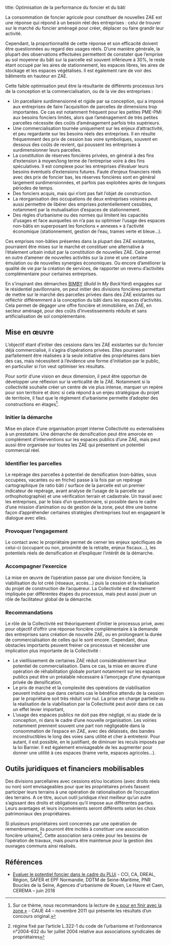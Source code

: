 title: Optimisation de la performance du foncier et du bâti

La consommation de foncier agricole pour constituer de nouvelles ZAE est une réponse qui répond à un besoin réel des entreprises : celui de trouver sur le marché du foncier aménagé pour créer, déplacer ou faire grandir leur activité.

Cependant, la proportionnalité de cette réponse et son efficacité doivent être questionnées au regard des usages réels. D’une manière générale, la plupart des observations effectuées permettent de constater que l’emprise au sol moyenne du bâti sur la parcelle est souvent inférieure à 30%, le reste étant occupé par les aires de stationnement, les espaces libres, les aires de stockage et les espaces végétalisés. Il est également rare de voir des bâtiments en hauteur en ZAE.

Cette faible optimisation peut être la résultante de différents processus lors de la conception et la commercialisation, ou de la vie des entreprises :

* Un parcellaire surdimensionné et rigide par sa conception, qui a imposé aux entreprises de faire l’acquisition de parcelles de dimensions trop importantes. Ce cas est notamment fréquent pour les petites PME-PMI aux besoins fonciers limités, alors que l’aménagement de très petites parcelles nécessite des coûts d’aménagement parfois très supérieurs.
* Une commercialisation tournée uniquement sur les enjeux d’attractivité, et peu regardante sur les besoins réels des entreprises. Il en résulte fréquemment des prix de cession bas voire symboliques, souvent en dessous des coûts de revient, qui poussent les entreprises à surdimensionner leurs parcelles.
* La constitution de réserves foncières privées, en général à des fins d’extension à moyen/long terme de l’entreprise voire à des fins spéculatives. Il est complexe pour les entreprises d’évaluer leurs besoins éventuels d’extensions futures. Faute d’enjeux financiers réels avec des prix de foncier bas, les réserves foncières sont en général largement surdimensionnées, et parfois pas exploitées après de longues périodes de temps.
* Des fonciers acquis, mais qui n’ont pas fait l’objet de construction.
* La réorganisation des occupations de deux entreprises voisines peut aussi permettre de libérer des emprises potentiellement cessibles, notamment par la mutualisation d’espaces de stationnement.
* Des règles d’urbanisme ou des normes qui limitent les capacités d’usages et face auxquelles on n’a pas su optimiser l’usage des espaces non-bâtis en superposant les fonctions « annexes » à l’activité économique (stationnement, gestion de l’eau, trames verte et bleue…).

Ces emprises non-bâties présentes dans la plupart des ZAE existantes, pourraient être mises sur le marché et constituer une alternative à l’étalement urbain induit par la constitution de nouvelles ZAE. Cela permet en outre d’amener de nouvelles activités sur la zone et une certaine émulation ou de nouvelles synergies économiques. Ou encore d’améliorer la qualité de vie par la création de services, de rapporter un revenu d’activités complémentaire pour certaines entreprises.

En s’inspirant des démarches [BIMBY](http://www.wikibimby.fr/index.php/La_marque_collective_open_source_BIMBY) (_Build In My BackYard_) engagées sur le résidentiel pavillonnaire, on peut initier des divisions foncières permettant de mettre sur le marché des parcelles privées dans des ZAE existantes ou réfléchir différemment à la conception du bâti dans les espaces d’activités. Cela permet de dégager une offre foncière et immobilière, en ZAE, en secteur aménagé, pour des coûts d’investissements réduits et sans artificialisation de sol complémentaire.

## Mise en œuvre
L’objectif étant d’initier des cessions dans les ZAE existantes sur du foncier déjà commercialisé, il s’agira d’opérations privées. Elles pourraient parfaitement être réalisées à la seule initiative des propriétaires dans bien des cas, mais nécessitent à l’évidence une forme d’initiation par le public, en particulier si l’on veut optimiser les résultats.

Pour sortir d’une vision en deux dimension, il peut être opportun de développer une réflexion sur la verticalité de la ZAE. Notamment si la collectivité souhaite créer un centre de vie plus intense, marquer un repère pour son territoire et donc si cela répond à un enjeu stratégique du projet de territoire, il faut que le règlement d’urbanisme permette d’adopter des constructions en étages[^caue44].

### Initier la démarche
Mise en place d’une organisation projet interne Collectivité ou externalisées à un prestataire. Une démarche de densification peut être amorcée en complément d’interventions sur les espaces publics d’une ZAE, mais peut aussi être organisée sur toutes les ZAE qui présentent un potentiel commercial réel.

### Identifier les parcelles
Le repérage des parcelles à potentiel de densification (non-bâties, sous occupées, vacantes ou en friche) passe à la fois par un repérage cartographique (le ratio bâti / surface de la parcelle est un premier indicateur de repérage, avant analyse de l’usage de la parcelle sur orthophotographie) et une vérification terrain et cadastrale.
Un travail avec les entreprises, par le biais d’un questionnaire, si possible dans le cadre d’une mission d’animation ou de gestion de la zone, peut être une bonne façon d’appréhender certaines stratégies d’entreprises tout en engageant le dialogue avec elles.

### Provoquer l’engagement
Le contact avec le propriétaire permet de cerner les enjeux spécifiques de celui-ci (occupant ou non, proximité de la retraite, enjeux fiscaux…), les potentiels réels de densification et d’expliquer l’intérêt de la démarche.

### Accompagner l’exercice
La mise en œuvre de l’opération passe par une division foncière, la viabilisation du lot créé (réseaux, accès…) puis la cession et la réalisation du projet de construction de l’acquéreur. La Collectivité est directement impliquée par différentes étapes du processus, mais peut aussi jouer un rôle de facilitateur global de la démarche.

### Recommandations
Le rôle de la Collectivité est théoriquement d’initier le processus privé, avec pour objectif d’offrir une réponse foncière complémentaire à la demande des entreprises sans création de nouvelle ZAE, ou en prolongeant la durée de commercialisation de celles qui le sont encore. Cependant, deux obstacles importants peuvent freiner ce processus et nécessiter une implication plus importante de la Collectivité :

* Le vieillissement de certaines ZAE réduit considérablement leur potentiel de commercialisation. Dans ce cas, la mise en œuvre d’une opération de réhabilitation globale portant notamment sur les espaces publics peut être un préalable nécessaire à l’amorçage d’une dynamique privée de densification,
* Le prix de marché et la complexité des opérations de viabilisation peuvent induire que dans certains cas le bénéfice attendu de la cession par le propriétaire soit très réduit voir nul. La prise en charge partielle ou la réalisation de la viabilisation par la Collectivité peut avoir dans ce cas un effet levier important,
* L’usage des espaces publics ne doit pas être négligé, ni au stade de la conception, ni dans le cadre d’une nouvelle organisation. Les voiries notamment prennent souvent une part non négligeable dans la consommation de l’espace en ZAE, avec des délaissés, des bandes inconstructibles le long des voies sans utilité et cher à entretenir. Pour autant, il est possible, en le justifiant, de diminuer les reculs imposés par la loi Barnier. Il est également envisageable de les augmenter pour donner une utilité à ces espaces (trame verte, espaces agricoles…).

## Outils juridiques et financiers mobilisables
Des divisions parcellaires avec cessions et/ou locations (avec droits réels ou non) sont envisageables pour que les propriétaires privés fassent participer leurs terrains à une opération de rationalisation de l’occupation des terrains. A ce titre, aucun outil juridique n’est meilleur qu’un autre s’agissant des droits et obligations qu’il impose aux différentes parties. Leurs avantages et leurs inconvénients seront différents selon les choix patrimoniaux des propriétaires.

Si plusieurs propriétaires sont concernés par une opération de remembrement, ils pourront être incités à constituer une association foncière urbaine[^afu]. Cette association sera créée pour les besoins de l’opération de travaux, mais pourra être maintenue pour la gestion des ouvrages communs ainsi réalisés.

## Références

* [Evaluer le potentiel foncier dans le cadre du PLUi](../../references/guides/evaluer_potentiel_foncier-Norm-2018.md) - CCI, CA, DREAL, Région, SAFER et EPF Normandie, DDTM de Seine-Maritime, PNR Boucles de la Seine, Agences d'urbanisme de Rouen, Le Havre et Caen, CEREMA – juin 2018

[^caue44]: Sur ce thème, nous recommandons la lecture de [« pour en finir avec la zone »](https://www.caue44.com/?portfolio=pour-en-finir-avec-la-zone) - CAUE 44 – novembre 2011 qui présente les résultats d’un concours original.
[^afu]: régime fixé par l’article L.322-1 du code de l’urbanisme et l’ordonnance n°2004-632 du 1er juillet 2004 relative aux associations syndicales de propriétaires
